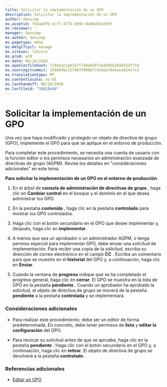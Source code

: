 ```yaml
---
title: Solicitar la implementación de un GPO
description: Solicitar la implementación de un GPO
author: dansimp
ms.assetid: f44ae0fb-bcf7-477b-b99e-9dd6a55ee597
ms.reviewer: ''
manager: dansimp
ms.author: dansimp
ms.pagetype: mdop
ms.mktglfcycl: manage
ms.sitesec: library
ms.prod: w10
ms.date: 06/16/2016
ms.openlocfilehash: 7c8d1ac1ab157f744a6d5f2ede9bb281b553f718
ms.sourcegitcommit: 354664bc527d93f80687cd2eba70d1eea024c7c3
ms.translationtype: MT
ms.contentlocale: es-ES
ms.lasthandoff: 06/26/2020
ms.locfileid: "10818440"
---
```

# Solicitar la implementación de un GPO


Una vez que haya modificado y protegido un objeto de directiva de grupo (GPO), implemente el GPO para que se aplique en el entorno de producción.

Para completar este procedimiento, se necesita una cuenta de usuario con la función editor o los permisos necesarios en administración avanzada de directivas de grupo (AGPM). Revise los detalles en "consideraciones adicionales" en este tema.

**Para solicitar la implementación de un GPO en el entorno de producción**

1.  En el árbol de **consola de administración de directivas de grupo** , haga clic en **Cambiar control** en el bosque y el dominio en el que desea administrar los GPO.

2.  En la pestaña **contenido** , haga clic en la pestaña **controlado** para mostrar los GPO controlados.

3.  Haga clic con el botón secundario en el GPO que desee implementar y, después, haga clic en **implementar**.

4.  A menos que sea un aprobador o un administrador AGPM, o tenga permiso especial para implementar GPO, debe enviar una solicitud de implementación. Para recibir una copia de la solicitud, escriba su dirección de correo electrónico en el campo **CC** . Escriba un comentario para que se muestre en el **historial** del GPO y, a continuación, haga clic en **Enviar**.

5.  Cuando la ventana de **progreso** indique que se ha completado el progreso general, haga clic en **cerrar**. El GPO se muestra en la lista de GPO en la pestaña **pendiente** . Cuando un aprobador ha aprobado la solicitud, el objeto de directiva de grupo se moverá de la pestaña **pendiente** a la pestaña **controlada** y se implementará.

### Consideraciones adicionales

-   Para realizar este procedimiento, debe ser un editor de forma predeterminada. En concreto, debe tener permisos de **lista** y **editar la configuración** del GPO.

-   Para revocar su solicitud antes de que se apruebe, haga clic en la pestaña **pendiente** . Haga clic con el botón secundario en el GPO y, a continuación, haga clic en **retirar**. El objeto de directiva de grupo se devolverá a la pestaña **controlado** .

### Referencias adicionales

-   [Editar un GPO](editing-a-gpo-agpm30ops.md)

 

 





